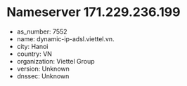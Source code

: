 # Nameserver 171.229.236.199

* as_number: 7552
* name: dynamic-ip-adsl.viettel.vn.
* city: Hanoi
* country: VN
* organization: Viettel Group
* version: Unknown
* dnssec: Unknown
